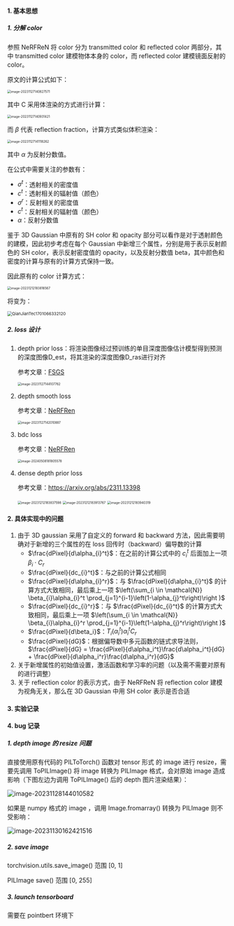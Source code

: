 #### 1. 基本思想

##### 1. 分解 color 

参照 NeRFReN 将 color 分为 transmitted color 和 reflected color 两部分，其中 transmitted color 建模物体本身的 color，而 reflected color 建模镜面反射的 color。

原文的计算公式如下：

<img src="https://cdn.jsdelivr.net/gh/olallaland/typora-image-cloud@main/images/2023/12/14/20231214133659.png" alt="image-20231127140827571" style="zoom: 50%;" />

其中 C 采用体渲染的方式进行计算：

<img src="https://cdn.jsdelivr.net/gh/olallaland/typora-image-cloud@main/images/2023/12/14/20231214133659-1.png" alt="image-20231127140931421" style="zoom:50%;" />

而 $\beta$ 代表 reflection fraction，计算方式类似体积渲染：

<img src="https://cdn.jsdelivr.net/gh/olallaland/typora-image-cloud@main/images/2023/12/14/20231214133659-2.png" alt="image-20231127141118262" style="zoom:50%;" />

其中 $\alpha$ 为反射分数值。

在公式中需要关注的参数有：

+ $\sigma^t$：透射相关的密度值
+ $c^t$：透射相关的辐射值（颜色）
+ $\sigma^r$：反射相关的密度值
+ $c^t$：反射相关的辐射值（颜色）
+ $\alpha$：反射分数值

鉴于 3D Gaussian 中原有的 SH color 和 opacity 部分可以看作是对于透射颜色的建模，因此初步考虑在每个 Gaussian 中新增三个属性，分别是用于表示反射颜色的 SH color，表示反射密度值的 opacity，以及反射分数值 beta，其中颜色和密度的计算与原有的计算方式保持一致。

因此原有的 color 计算方式：

<img src="https://cdn.jsdelivr.net/gh/olallaland/typora-image-cloud@main/images/2023/12/14/20231214133659-5.png" alt="image-20231212183816567" style="zoom:50%;" />

将变为：

<img src="https://cdn.jsdelivr.net/gh/olallaland/typora-image-cloud@main/images/2023/12/14/20231214133659-4.svg" alt="QianJianTec1701066332120" style="zoom:67%;" />

##### 2. loss 设计

1. depth prior loss：将渲染图像经过预训练的单目深度图像估计模型得到预测的深度图像D_est，将其渲染的深度图像D_ras进行对齐

   参考文章：[FSGS](https://arxiv.org/pdf/2312.00451)

   <img src="https://cdn.jsdelivr.net/gh/olallaland/typora-image-cloud@main/images/2023/12/14/20231214133659-10.png" alt="image-20231127144107762" style="zoom:50%;" />

2. depth smooth loss 

   参考文章：[NeRFRen](https://arxiv.org/pdf/2111.15234)

   <img src="https://cdn.jsdelivr.net/gh/olallaland/typora-image-cloud@main/images/2023/12/14/20231214133659-3.png" alt="image-20231127142010887" style="zoom:50%;" />

3. bdc loss

   参考文章：[NeRFRen](https://arxiv.org/pdf/2111.15234)

   <img src="https://cdn.jsdelivr.net/gh/olallaland/typora-image-cloud@main/images/2024/05/08/20240508181812.png" alt="image-20240508181805578" style="zoom:50%;" />

4. dense depth prior loss

   参考文章：https://arxiv.org/abs/2311.13398

   <img src="https://cdn.jsdelivr.net/gh/olallaland/typora-image-cloud@main/images/2023/12/14/20231214133659-6.png" alt="image-20231212183837598" style="zoom:50%;" />

   <img src="https://cdn.jsdelivr.net/gh/olallaland/typora-image-cloud@main/images/2023/12/14/20231214133659-7.png" alt="image-20231212183913767" style="zoom:50%;" />

   <img src="https://cdn.jsdelivr.net/gh/olallaland/typora-image-cloud@main/images/2023/12/14/20231214133659-8.png" alt="image-20231212183940319" style="zoom:50%;" />

#### 2. 具体实现中的问题

1. 由于 3D gaussian 采用了自定义的 forward 和 backward 方法，因此需要明确对于新增的三个属性的在 loss 回传时（backward）偏导数的计算
   + $\frac{dPixel}{d\alpha_{i}^t}$：在之前的计算公式中的 $c_i^t$ 后面加上一项 $\beta_i \cdot C_r$ 
   + $\frac{dPixel}{dc_{i}^t}$：与之前的计算公式相同
   + $\frac{dPixel}{d\alpha_{i}^r}$：与 $\frac{dPixel}{d\alpha_{i}^t}$ 的计算方式大致相同，最后乘上一项 $\left(\sum_{i \in \mathcal{N}} \beta_{i}\alpha_{i}^t \prod_{j=1}^{i-1}\left(1-\alpha_{j}^t\right)\right )$
   + $\frac{dPixel}{dc_{i}^r}$：与 $\frac{dPixel}{dc_{i}^t}$ 的计算方式大致相同，最后乘上一项 $\left(\sum_{i \in \mathcal{N}} \beta_{i}\alpha_{i}^r \prod_{j=1}^{i-1}\left(1-\alpha_{j}^r\right)\right )$
   + $\frac{dPixel}{d\beta_i}$：$T_i(\alpha_i^t)\alpha_i^tC_r$
   + $\frac{dPixel}{dG}$：根据偏导数中多元函数的链式求导法则，$\frac{dPixel}{dG} = \frac{dPixel}{d\alpha_i^t}\frac{d\alpha_i^t}{dG} + \frac{dPixel}{d\alpha_i^r}\frac{d\alpha_i^r}{dG}$
2. 关于新增属性的初始值设置，激活函数和学习率的问题（以及需不需要对原有的进行调整）
3. 关于 reflection color 的表示方式，由于 NeRFReN 将 reflection color 建模为视角无关，那么在 3D Gaussian 中用 SH color 表示是否合适

#### 3. 实验记录



#### 4. bug 记录

##### 1. depth image 的 resize 问题

直接使用原有代码的 PILToTorch() 函数对 tensor 形式 的 image 进行 resize，需要先调用 ToPILImage() 将 image 转换为 PILImage 格式，会对原始 image 造成影响（下图左边为调用 ToPILImage() 后的 depth 图片渲染结果）：

![image-20231128144010582](https://cdn.jsdelivr.net/gh/olallaland/typora-image-cloud@main/images/2023/12/14/20231214133659-13.png)

如果是 numpy 格式的 image ，调用 Image.fromarray() 转换为 PILImage 则不受影响：

![image-20231130162421516](https://cdn.jsdelivr.net/gh/olallaland/typora-image-cloud@main/images/2023/12/14/20231214133659-14.png)

##### 2. save image

torchvision.utils.save_image() 范围 [0, 1]

PILImage save() 范围 [0, 255]

##### 3. launch tensorboard

需要在 pointbert 环境下
